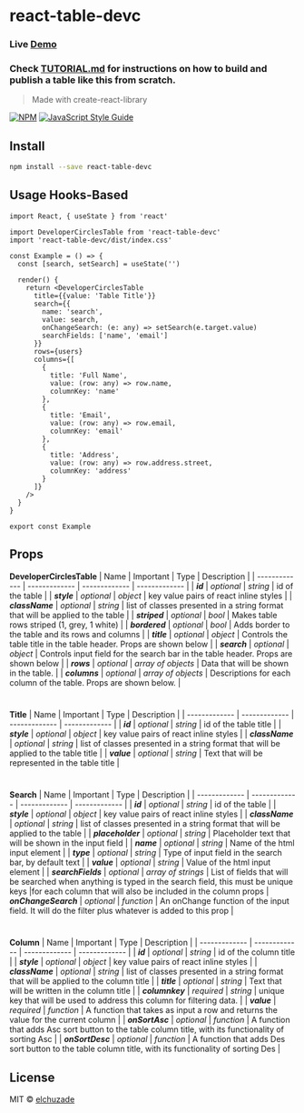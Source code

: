 # react-table-devc

### Live [Demo](https://elchuzade.github.io)

### Check [TUTORIAL.md](https://github.com/elchuzade/react-table-devc/blob/master/TUTORIAL.md) for instructions on how to build and publish a table like this from scratch.

> Made with create-react-library

[![NPM](https://img.shields.io/npm/v/react-table-devc.svg)](https://www.npmjs.com/package/react-table-devc) [![JavaScript Style Guide](https://img.shields.io/badge/code_style-standard-brightgreen.svg)](https://standardjs.com)

## Install

```bash
npm install --save react-table-devc
```

## Usage Hooks-Based

```tsx
import React, { useState } from 'react'

import DeveloperCirclesTable from 'react-table-devc'
import 'react-table-devc/dist/index.css'

const Example = () => {
  const [search, setSearch] = useState('')
  
  render() {
    return <DeveloperCirclesTable
      title={{value: 'Table Title'}}
      search={{
        name: 'search',
        value: search,
        onChangeSearch: (e: any) => setSearch(e.target.value)
        searchFields: ['name', 'email']
      }}
      rows={users}
      columns={[
        {
          title: 'Full Name',
          value: (row: any) => row.name,
          columnKey: 'name'
        },
        {
          title: 'Email',
          value: (row: any) => row.email,
          columnKey: 'email'
        },
        {
          title: 'Address',
          value: (row: any) => row.address.street,
          columnKey: 'address'
        }
      ]}
    />
  }
}

export const Example
```
## Props
**DeveloperCirclesTable**
| Name | Important | Type | Description |
| ------------- | ------------- | ------------- | ------------- |
| ***id***  | *optional* | *string* | id of the table |
| ***style***  | *optional* | *object* | key value pairs of react inline styles |
| ***className*** | *optional* | *string* | list of classes presented in a string format that will be applied to the table |
| ***striped*** | *optional* | *bool* | Makes table rows striped (1, grey, 1 white) |
| ***bordered*** | *optional* | *bool* | Adds border to the table and its rows and columns |
| ***title*** | *optional* | *object* | Controls the table title in the table header. Props are shown below |
| ***search*** | *optional* | *object* | Controls input field for the search bar in the table header. Props are shown below |
| ***rows*** | *optional* | *array of objects* | Data that will be shown in the table. |
| ***columns*** | *optional* | *array of objects* | Descriptions for each column of the table. Props are shown below. |
#

**Title**
| Name | Important | Type | Description |
| ------------- | ------------- | ------------- | ------------- |
| ***id*** | *optional* | *string* | id of the table title |
| ***style*** | *optional* | *object* | key value pairs of react inline styles |
| ***className*** | *optional* | *string* | list of classes presented in a string format that will be applied to the table title |
| ***value*** | *optional* | *string* | Text that will be represented in the table title |
#

**Search**
| Name | Important | Type | Description |
| ------------- | ------------- | ------------- | ------------- |
| ***id*** | *optional* | *string* | id of the table |
| ***style*** | *optional* | *object* | key value pairs of react inline styles |
| ***className*** | *optional* | *string* | list of classes presented in a string format that will be applied to the table |
| ***placeholder*** | *optional* | *string* | Placeholder text that will be shown in the input field |
| ***name*** | *optional* | *string* | Name of the html input element |
| ***type*** | *optional* | *string* | Type of input field in the search bar, by default text |
| ***value*** | *optional* | *string* | Value of the html input element |
| ***searchFields*** | *optional* | *array of strings* | List of fields that will be searched when anything is typed in the search field, this must be unique keys  |for each column that will also be included in the column props
| ***onChangeSearch*** | *optional* | *function* | An onChange function of the input field. It will do the filter plus whatever is added to this prop |
#

**Column**
| Name | Important | Type | Description |
| ------------- | ------------- | ------------- | ------------- |
| ***id*** | *optional* | *string* | id of the column title |
| ***style*** | *optional* | *object* | key value pairs of react inline styles |
| ***className*** | *optional* | *string* | list of classes presented in a string format that will be applied to the column title |
| ***title*** | *optional* | *string* | Text that will be written in the column title |
| ***columnkey*** | *required* | *string* | unique key that will be used to address this column for filtering data. |
| ***value*** | *required* | *function* | A function that takes as input a row and returns the value for the current column |
| ***onSortAsc*** | *optional* | *function* | A function that adds Asc sort button to the table column title, with its functionality of sorting Asc |
| ***onSortDesc*** | *optional* | *function* | A function that adds Des sort button to the table column title, with its functionality of sorting Des |


## License

MIT © [elchuzade](https://github.com/elchuzade)
